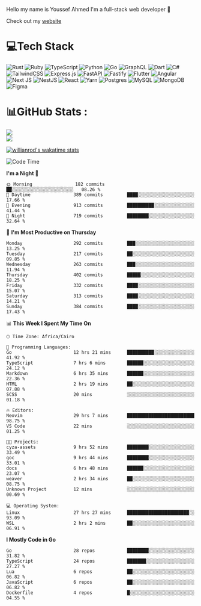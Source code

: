Hello my name is Youssef Ahmed I'm a full-stack web developer 👋

Check out my [website](https://youssefahmed.vercel.app)
 
# 💻Tech Stack

![Rust](https://img.shields.io/badge/rust-%23000000.svg?style=for-the-badge&logo=rust&logoColor=white) ![Ruby](https://img.shields.io/badge/ruby-%23CC342D.svg?style=for-the-badge&logo=ruby&logoColor=white) ![TypeScript](https://img.shields.io/badge/typescript-%23007ACC.svg?style=for-the-badge&logo=typescript&logoColor=white) ![Python](https://img.shields.io/badge/python-3670A0?style=for-the-badge&logo=python&logoColor=ffdd54) ![Go](https://img.shields.io/badge/go-%2300ADD8.svg?style=for-the-badge&logo=go&logoColor=white) ![GraphQL](https://img.shields.io/badge/-GraphQL-E10098?style=for-the-badge&logo=graphql&logoColor=white) ![Dart](https://img.shields.io/badge/dart-%230175C2.svg?style=for-the-badge&logo=dart&logoColor=white) ![C#](https://img.shields.io/badge/c%23-%23239120.svg?style=for-the-badge&logo=c-sharp&logoColor=white) ![TailwindCSS](https://img.shields.io/badge/tailwindcss-%2338B2AC.svg?style=for-the-badge&logo=tailwind-css&logoColor=white) ![Express.js](https://img.shields.io/badge/express.js-%23404d59.svg?style=for-the-badge&logo=express&logoColor=%2361DAFB) ![FastAPI](https://img.shields.io/badge/FastAPI-005571?style=for-the-badge&logo=fastapi) ![Fastify](https://img.shields.io/badge/fastify-%23000000.svg?style=for-the-badge&logo=fastify&logoColor=white) ![Flutter](https://img.shields.io/badge/Flutter-%2302569B.svg?style=for-the-badge&logo=Flutter&logoColor=white) ![Angular](https://img.shields.io/badge/angular-%23DD0031.svg?style=for-the-badge&logo=angular&logoColor=white) ![Next JS](https://img.shields.io/badge/Next-black?style=for-the-badge&logo=next.js&logoColor=white) ![NestJS](https://img.shields.io/badge/nestjs-%23E0234E.svg?style=for-the-badge&logo=nestjs&logoColor=white) ![React](https://img.shields.io/badge/react-%2320232a.svg?style=for-the-badge&logo=react&logoColor=%2361DAFB) ![Yarn](https://img.shields.io/badge/yarn-%232C8EBB.svg?style=for-the-badge&logo=yarn&logoColor=white) ![Postgres](https://img.shields.io/badge/postgres-%23316192.svg?style=for-the-badge&logo=postgresql&logoColor=white) ![MySQL](https://img.shields.io/badge/mysql-%2300f.svg?style=for-the-badge&logo=mysql&logoColor=white) ![MongoDB](https://img.shields.io/badge/MongoDB-%234ea94b.svg?style=for-the-badge&logo=mongodb&logoColor=white)     ![Figma](https://img.shields.io/badge/figma-%23F24E1E.svg?style=for-the-badge&logo=figma&logoColor=white)

# 📊GitHub Stats :

![](https://github-readme-stats.vercel.app/api?username=joetifa2003&theme=tokyonight&hide_border=false&include_all_commits=false&count_private=false)<br/>
![](https://github-readme-streak-stats.herokuapp.com/?user=joetifa2003&theme=tokyonight&hide_border=false)<br/>

[![willianrod's wakatime stats](https://github-readme-stats.vercel.app/api/wakatime?username=joetifa2003&layout=compact)](https://github.com/anuraghazra/github-readme-stats)
<!--START_SECTION:waka-->
![Code Time](http://img.shields.io/badge/Code%20Time-3%2C721%20hrs%2052%20mins-blue)

**I'm a Night 🦉** 

```text
🌞 Morning                182 commits         ██░░░░░░░░░░░░░░░░░░░░░░░   08.26 % 
🌆 Daytime                389 commits         ████░░░░░░░░░░░░░░░░░░░░░   17.66 % 
🌃 Evening                913 commits         ██████████░░░░░░░░░░░░░░░   41.44 % 
🌙 Night                  719 commits         ████████░░░░░░░░░░░░░░░░░   32.64 % 
```
📅 **I'm Most Productive on Thursday** 

```text
Monday                   292 commits         ███░░░░░░░░░░░░░░░░░░░░░░   13.25 % 
Tuesday                  217 commits         ██░░░░░░░░░░░░░░░░░░░░░░░   09.85 % 
Wednesday                263 commits         ███░░░░░░░░░░░░░░░░░░░░░░   11.94 % 
Thursday                 402 commits         █████░░░░░░░░░░░░░░░░░░░░   18.25 % 
Friday                   332 commits         ████░░░░░░░░░░░░░░░░░░░░░   15.07 % 
Saturday                 313 commits         ████░░░░░░░░░░░░░░░░░░░░░   14.21 % 
Sunday                   384 commits         ████░░░░░░░░░░░░░░░░░░░░░   17.43 % 
```


📊 **This Week I Spent My Time On** 

```text
🕑︎ Time Zone: Africa/Cairo

💬 Programming Languages: 
Go                       12 hrs 21 mins      ██████████░░░░░░░░░░░░░░░   41.92 % 
TypeScript               7 hrs 6 mins        ██████░░░░░░░░░░░░░░░░░░░   24.12 % 
Markdown                 6 hrs 35 mins       ██████░░░░░░░░░░░░░░░░░░░   22.36 % 
HTML                     2 hrs 19 mins       ██░░░░░░░░░░░░░░░░░░░░░░░   07.88 % 
SCSS                     20 mins             ░░░░░░░░░░░░░░░░░░░░░░░░░   01.18 % 

🔥 Editors: 
Neovim                   29 hrs 7 mins       █████████████████████████   98.75 % 
VS Code                  22 mins             ░░░░░░░░░░░░░░░░░░░░░░░░░   01.25 % 

🐱‍💻 Projects: 
cyza-assets              9 hrs 52 mins       ████████░░░░░░░░░░░░░░░░░   33.49 % 
goc                      9 hrs 44 mins       ████████░░░░░░░░░░░░░░░░░   33.01 % 
docs                     6 hrs 48 mins       ██████░░░░░░░░░░░░░░░░░░░   23.07 % 
weaver                   2 hrs 34 mins       ██░░░░░░░░░░░░░░░░░░░░░░░   08.75 % 
Unknown Project          12 mins             ░░░░░░░░░░░░░░░░░░░░░░░░░   00.69 % 

💻 Operating System: 
Linux                    27 hrs 27 mins      ███████████████████████░░   93.09 % 
WSL                      2 hrs 2 mins        ██░░░░░░░░░░░░░░░░░░░░░░░   06.91 % 
```

**I Mostly Code in Go** 

```text
Go                       28 repos            ████████░░░░░░░░░░░░░░░░░   31.82 % 
TypeScript               24 repos            ███████░░░░░░░░░░░░░░░░░░   27.27 % 
Lua                      6 repos             ██░░░░░░░░░░░░░░░░░░░░░░░   06.82 % 
JavaScript               6 repos             ██░░░░░░░░░░░░░░░░░░░░░░░   06.82 % 
Dockerfile               4 repos             █░░░░░░░░░░░░░░░░░░░░░░░░   04.55 % 
```




<!--END_SECTION:waka-->
